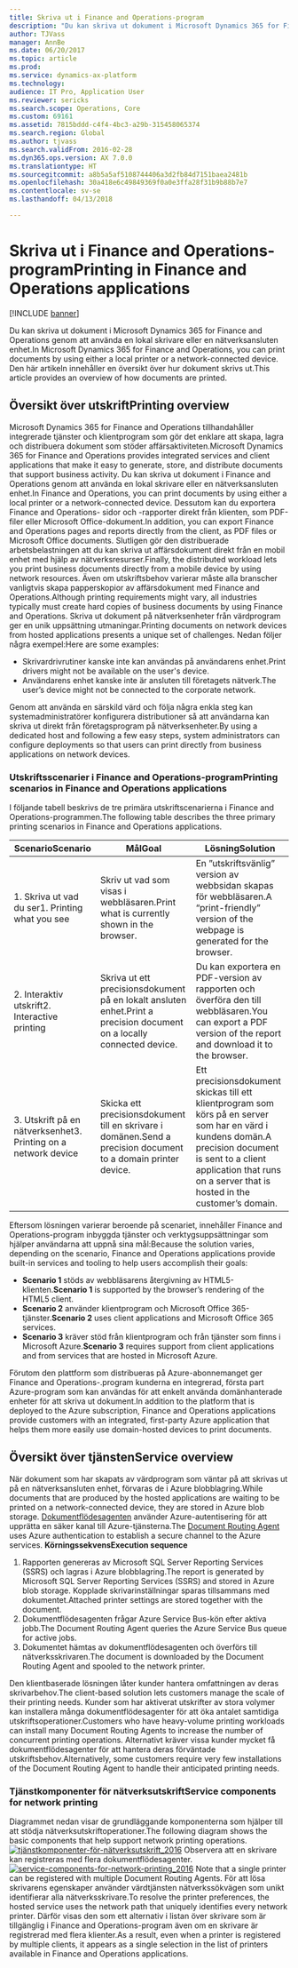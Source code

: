 ```yaml
---
title: Skriva ut i Finance and Operations-program
description: "Du kan skriva ut dokument i Microsoft Dynamics 365 for Finance and Operations genom att använda en lokal skrivare eller en nätverksansluten enhet. Den här artikeln innehåller en översikt över hur dokument skrivs ut."
author: TJVass
manager: AnnBe
ms.date: 06/20/2017
ms.topic: article
ms.prod: 
ms.service: dynamics-ax-platform
ms.technology: 
audience: IT Pro, Application User
ms.reviewer: sericks
ms.search.scope: Operations, Core
ms.custom: 69161
ms.assetid: 7815bddd-c4f4-4bc3-a29b-315458065374
ms.search.region: Global
ms.author: tjvass
ms.search.validFrom: 2016-02-28
ms.dyn365.ops.version: AX 7.0.0
ms.translationtype: HT
ms.sourcegitcommit: a8b5a5af5108744406a3d2fb84d7151baea2481b
ms.openlocfilehash: 30a418e6c49849369f0a0e3ffa28f31b9b88b7e7
ms.contentlocale: sv-se
ms.lasthandoff: 04/13/2018

---
```


# <a name="printing-in-finance-and-operations-applications"></a><span data-ttu-id="5f600-104">Skriva ut i Finance and Operations-program</span><span class="sxs-lookup"><span data-stu-id="5f600-104">Printing in Finance and Operations applications</span></span>

[!INCLUDE [banner](../includes/banner.md)]

<span data-ttu-id="5f600-105">Du kan skriva ut dokument i Microsoft Dynamics 365 for Finance and Operations genom att använda en lokal skrivare eller en nätverksansluten enhet.</span><span class="sxs-lookup"><span data-stu-id="5f600-105">In Microsoft Dynamics 365 for Finance and Operations, you can print documents by using either a local printer or a network-connected device.</span></span> <span data-ttu-id="5f600-106">Den här artikeln innehåller en översikt över hur dokument skrivs ut.</span><span class="sxs-lookup"><span data-stu-id="5f600-106">This article provides an overview of how documents are printed.</span></span>

<a name="printing-overview"></a><span data-ttu-id="5f600-107">Översikt över utskrift</span><span class="sxs-lookup"><span data-stu-id="5f600-107">Printing overview</span></span>
-----------------

<span data-ttu-id="5f600-108">Microsoft Dynamics 365 for Finance and Operations tillhandahåller integrerade tjänster och klientprogram som gör det enklare att skapa, lagra och distribuera dokument som stöder affärsaktiviteten.</span><span class="sxs-lookup"><span data-stu-id="5f600-108">Microsoft Dynamics 365 for Finance and Operations provides integrated services and client applications that make it easy to generate, store, and distribute documents that support business activity.</span></span> <span data-ttu-id="5f600-109">Du kan skriva ut dokument i Finance and Operations genom att använda en lokal skrivare eller en nätverksansluten enhet.</span><span class="sxs-lookup"><span data-stu-id="5f600-109">In Finance and Operations, you can print documents by using either a local printer or a network-connected device.</span></span> <span data-ttu-id="5f600-110">Dessutom kan du exportera Finance and Operations- sidor och -rapporter direkt från klienten, som PDF-filer eller Microsoft Office-dokument.</span><span class="sxs-lookup"><span data-stu-id="5f600-110">In addition, you can export Finance and Operations pages and reports directly from the client, as PDF files or Microsoft Office documents.</span></span> <span data-ttu-id="5f600-111">Slutligen gör den distribuerade arbetsbelastningen att du kan skriva ut affärsdokument direkt från en mobil enhet med hjälp av nätverksresurser.</span><span class="sxs-lookup"><span data-stu-id="5f600-111">Finally, the distributed workload lets you print business documents directly from a mobile device by using network resources.</span></span> <span data-ttu-id="5f600-112">Även om utskriftsbehov varierar måste alla branscher vanligtvis skapa papperskopior av affärsdokument med Finance and Operations.</span><span class="sxs-lookup"><span data-stu-id="5f600-112">Although printing requirements might vary, all industries typically must create hard copies of business documents by using Finance and Operations.</span></span> <span data-ttu-id="5f600-113">Skriva ut dokument på nätverksenheter från värdprogram ger en unik uppsättning utmaningar.</span><span class="sxs-lookup"><span data-stu-id="5f600-113">Printing documents on network devices from hosted applications presents a unique set of challenges.</span></span> <span data-ttu-id="5f600-114">Nedan följer några exempel:</span><span class="sxs-lookup"><span data-stu-id="5f600-114">Here are some examples:</span></span>

-   <span data-ttu-id="5f600-115">Skrivardrivrutiner kanske inte kan användas på användarens enhet.</span><span class="sxs-lookup"><span data-stu-id="5f600-115">Print drivers might not be available on the user's device.</span></span>
-   <span data-ttu-id="5f600-116">Användarens enhet kanske inte är ansluten till företagets nätverk.</span><span class="sxs-lookup"><span data-stu-id="5f600-116">The user’s device might not be connected to the corporate network.</span></span>

<span data-ttu-id="5f600-117">Genom att använda en särskild värd och följa några enkla steg kan systemadministratörer konfigurera distributioner så att användarna kan skriva ut direkt från företagsprogram på nätverksenheter.</span><span class="sxs-lookup"><span data-stu-id="5f600-117">By using a dedicated host and following a few easy steps, system administrators can configure deployments so that users can print directly from business applications on network devices.</span></span>

### <a name="printing-scenarios-in-finance-and-operations-applications"></a><span data-ttu-id="5f600-118">Utskriftsscenarier i Finance and Operations-program</span><span class="sxs-lookup"><span data-stu-id="5f600-118">Printing scenarios in Finance and Operations applications</span></span>

<span data-ttu-id="5f600-119">I följande tabell beskrivs de tre primära utskriftscenarierna i Finance and Operations-programmen.</span><span class="sxs-lookup"><span data-stu-id="5f600-119">The following table describes the three primary printing scenarios in Finance and Operations applications.</span></span>

| <span data-ttu-id="5f600-120">Scenario</span><span class="sxs-lookup"><span data-stu-id="5f600-120">Scenario</span></span>                        | <span data-ttu-id="5f600-121">Mål</span><span class="sxs-lookup"><span data-stu-id="5f600-121">Goal</span></span>                                                      | <span data-ttu-id="5f600-122">Lösning</span><span class="sxs-lookup"><span data-stu-id="5f600-122">Solution</span></span>                                                                                                            |
|---------------------------------|-----------------------------------------------------------|---------------------------------------------------------------------------------------------------------------------|
| <span data-ttu-id="5f600-123">1. Skriva ut vad du ser</span><span class="sxs-lookup"><span data-stu-id="5f600-123">1. Printing what you see</span></span>        | <span data-ttu-id="5f600-124">Skriv ut vad som visas i webbläsaren.</span><span class="sxs-lookup"><span data-stu-id="5f600-124">Print what is currently shown in the browser.</span></span>             | <span data-ttu-id="5f600-125">En ”utskriftsvänlig” version av webbsidan skapas för webbläsaren.</span><span class="sxs-lookup"><span data-stu-id="5f600-125">A “print-friendly” version of the webpage is generated for the browser.</span></span>                                             |
| <span data-ttu-id="5f600-126">2. Interaktiv utskrift</span><span class="sxs-lookup"><span data-stu-id="5f600-126">2. Interactive printing</span></span>         | <span data-ttu-id="5f600-127">Skriva ut ett precisionsdokument på en lokalt ansluten enhet.</span><span class="sxs-lookup"><span data-stu-id="5f600-127">Print a precision document on a locally connected device.</span></span> | <span data-ttu-id="5f600-128">Du kan exportera en PDF-version av rapporten och överföra den till webbläsaren.</span><span class="sxs-lookup"><span data-stu-id="5f600-128">You can export a PDF version of the report and download it to the browser.</span></span>                                          |
| <span data-ttu-id="5f600-129">3. Utskrift på en nätverksenhet</span><span class="sxs-lookup"><span data-stu-id="5f600-129">3. Printing on a network device</span></span> | <span data-ttu-id="5f600-130">Skicka ett precisionsdokument till en skrivare i domänen.</span><span class="sxs-lookup"><span data-stu-id="5f600-130">Send a precision document to a domain printer device.</span></span>     | <span data-ttu-id="5f600-131">Ett precisionsdokument skickas till ett klientprogram som körs på en server som har en värd i kundens domän.</span><span class="sxs-lookup"><span data-stu-id="5f600-131">A precision document is sent to a client application that runs on a server that is hosted in the customer’s domain.</span></span> |

<span data-ttu-id="5f600-132">Eftersom lösningen varierar beroende på scenariet, innehåller Finance and Operations-program inbyggda tjänster och verktygsuppsättningar som hjälper användarna att uppnå sina mål:</span><span class="sxs-lookup"><span data-stu-id="5f600-132">Because the solution varies, depending on the scenario, Finance and Operations applications provide built-in services and tooling to help users accomplish their goals:</span></span>

-   <span data-ttu-id="5f600-133">**Scenario 1** stöds av webbläsarens återgivning av HTML5-klienten.</span><span class="sxs-lookup"><span data-stu-id="5f600-133">**Scenario 1** is supported by the browser’s rendering of the HTML5 client.</span></span>
-   <span data-ttu-id="5f600-134">**Scenario 2** använder klientprogram och Microsoft Office 365-tjänster.</span><span class="sxs-lookup"><span data-stu-id="5f600-134">**Scenario 2** uses client applications and Microsoft Office 365 services.</span></span>
-   <span data-ttu-id="5f600-135">**Scenario 3** kräver stöd från klientprogram och från tjänster som finns i Microsoft Azure.</span><span class="sxs-lookup"><span data-stu-id="5f600-135">**Scenario 3** requires support from client applications and from services that are hosted in Microsoft Azure.</span></span>

<span data-ttu-id="5f600-136">Förutom den plattform som distribueras på Azure-abonnemanget ger Finance and Operations-.program kunderna en integrerad, första part Azure-program som kan användas för att enkelt använda domänhanterade enheter för att skriva ut dokument.</span><span class="sxs-lookup"><span data-stu-id="5f600-136">In addition to the platform that is deployed to the Azure subscription, Finance and Operations applications provide customers with an integrated, first-party Azure application that helps them more easily use domain-hosted devices to print documents.</span></span>

## <a name="service-overview"></a><span data-ttu-id="5f600-137">Översikt över tjänsten</span><span class="sxs-lookup"><span data-stu-id="5f600-137">Service overview</span></span>
<span data-ttu-id="5f600-138">När dokument som har skapats av värdprogram som väntar på att skrivas ut på en nätverksansluten enhet, förvaras de i Azure blobblagring.</span><span class="sxs-lookup"><span data-stu-id="5f600-138">While documents that are produced by the hosted applications are waiting to be printed on a network-connected device, they are stored in Azure blob storage.</span></span> <span data-ttu-id="5f600-139">[Dokumentflödesagenten](install-document-routing-agent.md) använder Azure-autentisering för att upprätta en säker kanal till Azure-tjänsterna.</span><span class="sxs-lookup"><span data-stu-id="5f600-139">The [Document Routing Agent](install-document-routing-agent.md) uses Azure authentication to establish a secure channel to the Azure services.</span></span> <span data-ttu-id="5f600-140">**Körningssekvens**</span><span class="sxs-lookup"><span data-stu-id="5f600-140">**Execution sequence**</span></span>

1.  <span data-ttu-id="5f600-141">Rapporten genereras av Microsoft SQL Server Reporting Services (SSRS) och lagras i Azure blobblagring.</span><span class="sxs-lookup"><span data-stu-id="5f600-141">The report is generated by Microsoft SQL Server Reporting Services (SSRS) and stored in Azure blob storage.</span></span> <span data-ttu-id="5f600-142">Kopplade skrivarinställningar sparas tillsammans med dokumentet.</span><span class="sxs-lookup"><span data-stu-id="5f600-142">Attached printer settings are stored together with the document.</span></span>
2.  <span data-ttu-id="5f600-143">Dokumentflödesagenten frågar Azure Service Bus-kön efter aktiva jobb.</span><span class="sxs-lookup"><span data-stu-id="5f600-143">The Document Routing Agent queries the Azure Service Bus queue for active jobs.</span></span>
3.  <span data-ttu-id="5f600-144">Dokumentet hämtas av dokumentflödesagenten och överförs till nätverksskrivaren.</span><span class="sxs-lookup"><span data-stu-id="5f600-144">The document is downloaded by the Document Routing Agent and spooled to the network printer.</span></span>

<span data-ttu-id="5f600-145">Den klientbaserade lösningen låter kunder hantera omfattningen av deras skrivarbehov.</span><span class="sxs-lookup"><span data-stu-id="5f600-145">The client-based solution lets customers manage the scale of their printing needs.</span></span> <span data-ttu-id="5f600-146">Kunder som har aktiverat utskrifter av stora volymer kan installera många dokumentflödesagenter för att öka antalet samtidiga utskriftsoperationer.</span><span class="sxs-lookup"><span data-stu-id="5f600-146">Customers who have heavy-volume printing workloads can install many Document Routing Agents to increase the number of concurrent printing operations.</span></span> <span data-ttu-id="5f600-147">Alternativt kräver vissa kunder mycket få dokumentflödesagenter för att hantera deras förväntade utskriftsbehov.</span><span class="sxs-lookup"><span data-stu-id="5f600-147">Alternatively, some customers require very few installations of the Document Routing Agent to handle their anticipated printing needs.</span></span>

### <a name="service-components-for-network-printing"></a><span data-ttu-id="5f600-148">Tjänstkomponenter för nätverksutskrift</span><span class="sxs-lookup"><span data-stu-id="5f600-148">Service components for network printing</span></span>

<span data-ttu-id="5f600-149">Diagrammet nedan visar de grundläggande komponenterna som hjälper till att stödja nätverksutskriftoperationer.</span><span class="sxs-lookup"><span data-stu-id="5f600-149">The following diagram shows the basic components that help support network printing operations.</span></span> <span data-ttu-id="5f600-150">[![tjänstkomponenter-för-nätverksutskrift\_2016](./media/service-components-for-network-printing_2016.png)](./media/service-components-for-network-printing_2016.png) Observera att en skrivare kan registreras med flera dokumentflödesagenter.</span><span class="sxs-lookup"><span data-stu-id="5f600-150">[![service-components-for-network-printing\_2016](./media/service-components-for-network-printing_2016.png)](./media/service-components-for-network-printing_2016.png) Note that a single printer can be registered with multiple Document Routing Agents.</span></span> <span data-ttu-id="5f600-151">För att lösa skrivarens egenskaper använder värdtjänsten nätverkssökvägen som unikt identifierar alla nätverksskrivare.</span><span class="sxs-lookup"><span data-stu-id="5f600-151">To resolve the printer preferences, the hosted service uses the network path that uniquely identifies every network printer.</span></span> <span data-ttu-id="5f600-152">Därför visas den som ett alternativ i listan över skrivare som är tillgänglig i Finance and Operations-program även om en skrivare är registrerad med flera klienter.</span><span class="sxs-lookup"><span data-stu-id="5f600-152">As a result, even when a printer is registered by multiple clients, it appears as a single selection in the list of printers available in Finance and Operations applications.</span></span>




